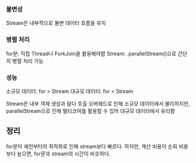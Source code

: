 ### 불변성
Stream은 내부적으로 불변 데이터 흐름을 유지
### 병렬 처리
for문: 직접 Thread나 ForkJoin을 활용해야함
Stream: .parallelStream()으로 간단히 병렬 처리 가능
### 성능
소규모 데이터: for > Stream
대규모 데이터: for < Stream

Stream은 내부 객체 생성과 람다 호출 오버헤드로 인해 소규모 데이터에서 불리하지만, parallelStream으로 인해 멀티코어를 활용할 수 있어 대규모 데이터에서 유리함

## 정리
for문이 예전부터의 최적화로 인해 stream보다 빠르다. 
하지만, 계산 비용이 순회 비용보다 높으면, for문과 stream의 시간이 비슷하다.

